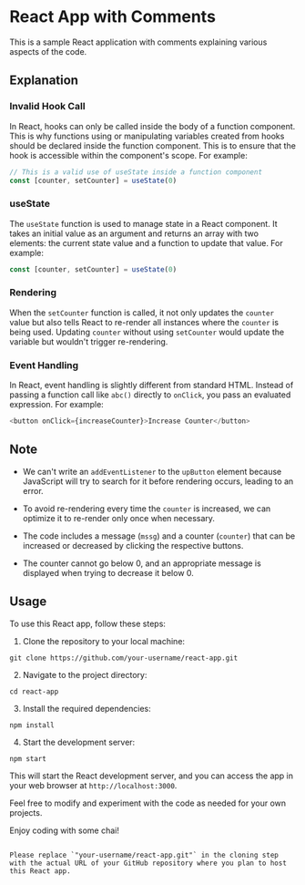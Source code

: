 
# React App with Comments

This is a sample React application with comments explaining various aspects of the code.

## Explanation

### Invalid Hook Call

In React, hooks can only be called inside the body of a function component. This is why functions using or manipulating variables created from hooks should be declared inside the function component. This is to ensure that the hook is accessible within the component's scope. For example:

```javascript
// This is a valid use of useState inside a function component
const [counter, setCounter] = useState(0)
```

### useState

The `useState` function is used to manage state in a React component. It takes an initial value as an argument and returns an array with two elements: the current state value and a function to update that value. For example:

```javascript
const [counter, setCounter] = useState(0)
```

### Rendering

When the `setCounter` function is called, it not only updates the `counter` value but also tells React to re-render all instances where the `counter` is being used. Updating `counter` without using `setCounter` would update the variable but wouldn't trigger re-rendering.

### Event Handling

In React, event handling is slightly different from standard HTML. Instead of passing a function call like `abc()` directly to `onClick`, you pass an evaluated expression. For example:

```javascript
<button onClick={increaseCounter}>Increase Counter</button>
```

## Note

- We can't write an `addEventListener` to the `upButton` element because JavaScript will try to search for it before rendering occurs, leading to an error.

- To avoid re-rendering every time the `counter` is increased, we can optimize it to re-render only once when necessary.

- The code includes a message (`mssg`) and a counter (`counter`) that can be increased or decreased by clicking the respective buttons.

- The counter cannot go below 0, and an appropriate message is displayed when trying to decrease it below 0.

## Usage

To use this React app, follow these steps:

1. Clone the repository to your local machine:

```shell
git clone https://github.com/your-username/react-app.git
```

2. Navigate to the project directory:

```shell
cd react-app
```

3. Install the required dependencies:

```shell
npm install
```

4. Start the development server:

```shell
npm start
```

This will start the React development server, and you can access the app in your web browser at `http://localhost:3000`.

Feel free to modify and experiment with the code as needed for your own projects.

Enjoy coding with some chai!
```

Please replace `"your-username/react-app.git"` in the cloning step with the actual URL of your GitHub repository where you plan to host this React app.
